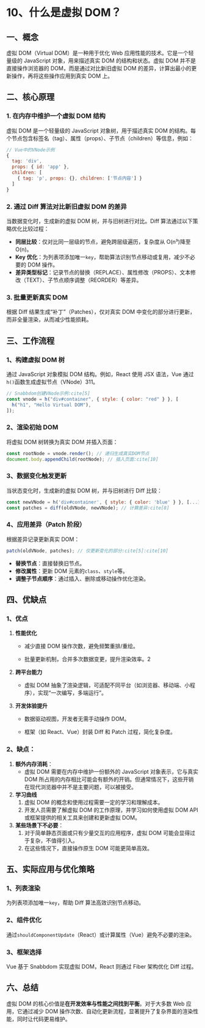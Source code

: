 # 10、什么是虚拟 DOM？

## 一、概念

虚拟 DOM（Virtual DOM）是一种用于优化 Web 应用性能的技术。它是一个轻量级的 JavaScript 对象，用来描述真实 DOM 的结构和状态。虚拟 DOM 并不是直接操作浏览器的 DOM，而是通过对比新旧虚拟 DOM 的差异，计算出最小的更新操作，再将这些操作应用到真实 DOM 上。

## 二、核心原理

### 1. 在内存中维护一个虚拟 DOM 结构

虚拟 DOM 是一个轻量级的 JavaScript 对象树，用于描述真实 DOM 的结构。每个节点包含标签名（tag）、属性（props）、子节点（children）等信息，例如：

```javascript
// Vue中的VNode示例
{
  tag: 'div',
  props: { id: 'app' },
  children: [
    { tag: 'p', props: {}, children: ['节点内容'] }
  ]
}
```

### 2. 通过 Diff 算法对比新旧虚拟 DOM 的差异

当数据变化时，生成新的虚拟 DOM 树，并与旧树进行对比。Diff 算法通过以下策略优化比较过程：

- **同层比较**：仅对比同一层级的节点，避免跨层级遍历，复杂度从 O(n³)降至 O(n)。
- **Key 优化**：为列表项添加唯一`key`，帮助算法识别节点移动或复用，减少不必要的 DOM 操作。
- **差异类型标记**：记录节点的替换（REPLACE）、属性修改（PROPS）、文本修改（TEXT）、子节点顺序调整（REORDER）等差异。

### 3. 批量更新真实 DOM

根据 Diff 结果生成“补丁”（Patches），仅对真实 DOM 中变化的部分进行更新，而非全量渲染，从而减少性能损耗。

## 三、工作流程

### 1、构建虚拟 DOM 树

通过 JavaScript 对象模拟 DOM 结构。例如，React 使用 JSX 语法，Vue 通过`h()`函数生成虚拟节点（VNode）311。

```javascript
// Snabbdom创建VNode示例:cite[5]
const vnode = h("div#container", { style: { color: "red" } }, [
  h("h1", "Hello Virtual DOM"),
]);
```

### 2、渲染初始 DOM

将虚拟 DOM 树转换为真实 DOM 并插入页面：

```javascript
const rootNode = vnode.render(); // 递归生成真实DOM节点
document.body.appendChild(rootNode); // 插入页面:cite[10]
```

### 3、数据变化触发更新

当状态变化时，生成新的虚拟 DOM 树，并与旧树进行 Diff 比较：

```javascript
const newVNode = h('div#container', { style: { color: 'blue' } }, [...]); // 新树
const patches = diff(oldVNode, newVNode); // 计算差异:cite[8]
```

### 4、应用差异（Patch 阶段）

根据差异记录更新真实 DOM：

```javascript
patch(oldVNode, patches); // 仅更新变化的部分:cite[5]:cite[10]
```

- **替换节点**：直接替换旧节点。
- **修改属性**：更新 DOM 元素的`class`、`style`等。
- **调整子节点顺序**：通过插入、删除或移动操作优化渲染。

## 四、优缺点

### 1、优点

1. **性能优化**

   - 减少直接 DOM 操作次数，避免频繁重排/重绘。

   - 批量更新机制，合并多次数据变更，提升渲染效率。2

2. **跨平台能力**

   - 虚拟 DOM 抽象了渲染逻辑，可适配不同平台（如浏览器、移动端、小程序），实现“一次编写，多端运行”。

3. **开发体验提升**

   - 数据驱动视图，开发者无需手动操作 DOM。

   - 框架（如 React、Vue）封装 Diff 和 Patch 过程，简化复杂度。

### 2、缺点：

1. **额外内存消耗**：
   - 虚拟 DOM 需要在内存中维护一份额外的 JavaScript 对象表示，它与真实 DOM 所占用的内存相比可能会有额外的开销。但通常情况下，这些开销在现代浏览器中并不是主要问题，可以被接受。
2. **学习曲线**
   1. 虚拟 DOM 的概念和使用过程需要一定的学习和理解成本。
   2. 开发人员需要了解虚拟 DOM 的工作原理，并学习如何使用虚拟 DOM API 或框架提供的相关工具来创建和更新虚拟 DOM。
3. **某些场景下不必要**：
   1. 对于简单静态页面或只有少量交互的应用程序，虚拟 DOM 可能会显得过于复杂，不值得引入。
   2. 在这些情况下，直接操作原生 DOM 可能更简单高效。

## 五、实际应用与优化策略

### 1、列表渲染

为列表项添加唯一`key`，帮助 Diff 算法高效识别节点移动。

### 2、组件优化

通过`shouldComponentUpdate`（React）或计算属性（Vue）避免不必要的渲染。

### 3、框架选择

Vue 基于 Snabbdom 实现虚拟 DOM，React 则通过 Fiber 架构优化 Diff 过程。

## 六、总结

虚拟 DOM 的核心价值是**在开发效率与性能之间找到平衡**。对于大多数 Web 应用，它通过减少 DOM 操作次数、自动化更新流程，显著提升了复杂界面的渲染性能，同时让代码更易维护。
